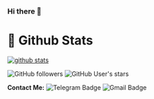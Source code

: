 ### Hi there 👋 

#  🐙 **Github Stats**

[![github stats](https://github-readme-stats.vercel.app/api?username=majid-nex&show_icons=true&theme=radical)](https://github.com/majid-nex)

![GitHub followers](https://img.shields.io/github/followers/majid-nex?color=aqua&label=Followers&style=for-the-badge)
![GitHub User's stars](https://img.shields.io/github/stars/majid-nex?affiliations=OWNER&color=aqua&style=for-the-badge)



**Contact Me:**
![Telegram Badge](https://img.shields.io/badge/-MAJID-1ca0f1?style=flat-square&logo=telegram&logoColor=white&link=https://t.me/mr_godfather9)
![Gmail Badge](https://img.shields.io/badge/-majid3151w@gmail-c14438?style=flat-square&logo=Gmail&logoColor=white&link=majid3151w@gmail)
